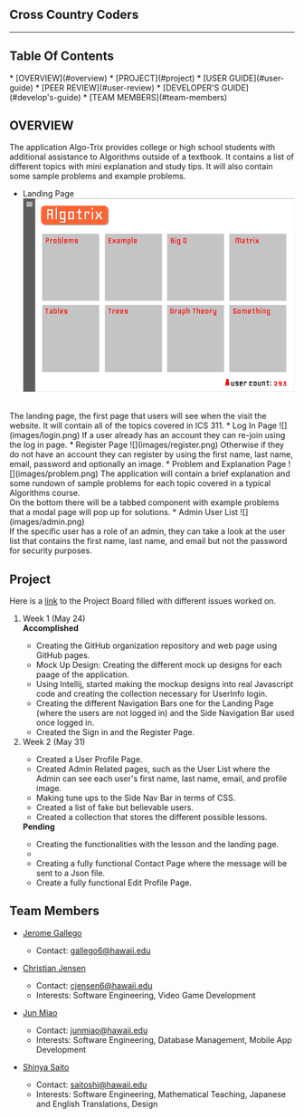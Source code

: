 <h2> Cross Country Coders </h2>
<hr>
<h2> Table Of Contents </h2>
* [OVERVIEW](#overview)
* [PROJECT](#project)
* [USER GUIDE](#user-guide)
* [PEER REVIEW](#user-review)
* [DEVELOPER'S GUIDE](#develop's-guide)
* [TEAM MEMBERS](#team-members)

## OVERVIEW
The application Algo-Trix provides college or high school students with additional assistance to Algorithms outside of a textbook. It contains a list of different topics with mini explanation and study tips. It will also contain some sample problems and example problems.

* Landing Page
![](images/landing.png)
<br/>
The landing page, the first page that users will see when the visit the website. It will contain all of the topics covered in ICS 311.
* Log In Page
![](images/login.png)
If a user already has an account they can re-join using the log in page.
* Register Page
![](images/register.png)
Otherwise if they do not have an account they can register by using the first name, last name, email, password and optionally an image.
* Problem and Explanation Page
![](images/problem.png)
The application will contain a brief explanation and some rundown of sample problems for each topic covered in a typical Algorithms course. <br/>
On the bottom there will be a tabbed component with example problems that a modal page will pop up for solutions.
* Admin User List
![](images/admin.png) <br/>
If the specific user has a role of an admin, they can take a look at the user list that contains the first name, last name, and email but not the password for security purposes.

## Project 
Here is a <a href ="https://github.com/cross-country-coders/algo-trix/projects/1">link</a> to the Project Board filled with different issues worked on. 
<ol>
 <li> Week 1 (May 24) </li> 
 <b>Accomplished</b> 
 <ul>
  <li> Creating the GitHub organization repository and web page using GitHub pages. </li>
  <li> Mock Up Design: Creating the different mock up designs for each paage of the application. </li>
  <li> Using Intellij, started making the mockup designs into real Javascript code and creating the collection necessary for UserInfo login.</li>
  <li> Creating the different Navigation Bars one for the Landing Page (where the users are not logged in) and the Side Navigation Bar used once logged in. </li>
  <li> Created the Sign in and the Register Page. </li>
 </ul>
 <li> Week 2 (May 31) </li>
 <ul>
 <li> Created a User Profile Page.</li>
 <li> Created Admin Related pages, such as the User List where the Admin can see each user's first name, last name, email, and profile image. </li>
 <li> Making tune ups to the Side Nav Bar in terms of CSS. </li>
 <li> Created a list of fake but believable users. </li>
 <li> Created a collection that stores the different possible lessons. </li>
 </ul>
 <b> Pending </b>
 <ul>
  <li> Creating the functionalities with the lesson and the landing page.<li>
  <li> Creating a fully functional Contact Page where the message will be sent to a Json file. </li>
  <li> Create a fully functional Edit Profile Page. </li>
 </ul>
</ol>
 

## Team Members
* [Jerome Gallego](https://alohajerome.github.io/)
  * Contact: gallego6@hawaii.edu

* [Christian Jensen](https://christianjensenv.github.io/)
  * Contact: cjensen6@hawaii.edu
  * Interests: Software Engineering, Video Game Development
* [Jun Miao](https://junm1ao.github.io/)
   * Contact: junmiao@hawaii.edu
   * Interests: Software Engineering, Database Management, Mobile App Development
* [Shinya Saito](https://saitoshi.github.io/)
  * Contact: saitoshi@hawaii.edu
  * Interests: Software Engineering, Mathematical Teaching, Japanese and English Translations, Design
